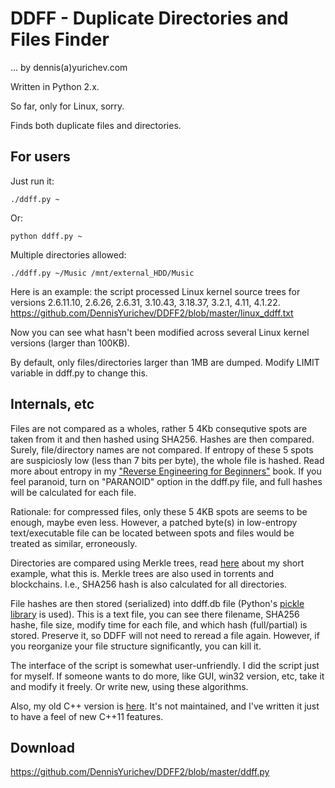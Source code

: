 # DDFF - Duplicate Directories and Files Finder

... by dennis(a)yurichev.com

Written in Python 2.x.

So far, only for Linux, sorry.

Finds both duplicate files and directories.

## For users

Just run it:

	./ddff.py ~

Or:

	python ddff.py ~

Multiple directories allowed:

	./ddff.py ~/Music /mnt/external_HDD/Music

Here is an example: the script processed Linux kernel source trees for versions 
2.6.11.10, 2.6.26, 2.6.31, 3.10.43, 3.18.37, 3.2.1, 4.11, 4.1.22.
https://github.com/DennisYurichev/DDFF2/blob/master/linux_ddff.txt

Now you can see what hasn't been modified across several Linux kernel versions (larger than 100KB).

By default, only files/directories larger than 1MB are dumped.
Modify LIMIT variable in ddff.py to change this.

## Internals, etc

Files are not compared as a wholes, rather 5 4Kb consequtive spots are taken from it and then hashed using SHA256.
Hashes are then compared.
Surely, file/directory names are not compared.
If entropy of these 5 spots are suspiciosly low (less than 7 bits per byte), the whole file is hashed.
Read more about entropy in my ["Reverse Engineering for Beginners"](https://beginners.re/) book.
If you feel paranoid, turn on "PARANOID" option in the ddff.py file, and full hashes will be calculated for each file.

Rationale: for compressed files, only these 5 4KB spots are seems to be enough, maybe even less.
However, a patched byte(s) in low-entropy text/executable file can be located between spots and 
files would be treated as similar, erroneously.

Directories are compared using Merkle trees,
read [here](https://github.com/DennisYurichev/DDFF2/blob/master/compare_two_folders.md) about my short example, what this is.
Merkle trees are also used in torrents and blockchains.
I.e., SHA256 hash is also calculated for all directories.

File hashes are then stored (serialized) into ddff.db file
(Python's [pickle library](https://docs.python.org/3/library/pickle.html) is used).
This is a text file, you can see there filename, SHA256 hashe, file size, modify time for each file,
 and which hash (full/partial) is stored.
Preserve it, so DDFF will not need to reread a file again.
However, if you reorganize your file structure significantly, you can kill it.

The interface of the script is somewhat user-unfriendly.
I did the script just for myself.
If someone wants to do more, like GUI, win32 version, etc, take it and modify it freely.
Or write new, using these algorithms.

Also, my old C++ version is [here](https://github.com/DennisYurichev/DDFF).
It's not maintained, and I've written it just to have a feel of new C++11 features.

## Download

https://github.com/DennisYurichev/DDFF2/blob/master/ddff.py

